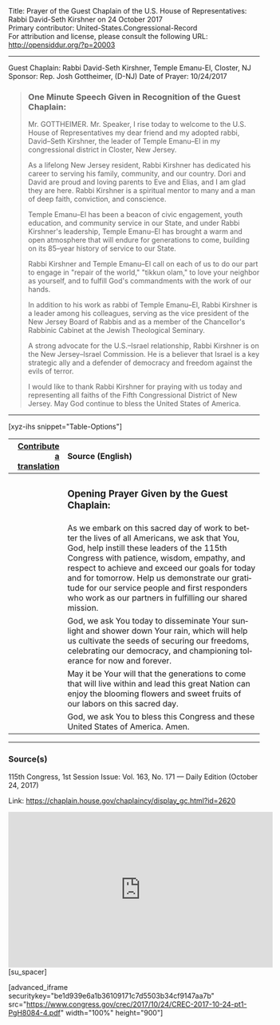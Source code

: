 <html>
<head></head>
<body>
Title: Prayer of the Guest Chaplain of the U.S. House of Representatives: Rabbi David-Seth Kirshner on 24 October 2017<br />
Primary contributor: United-States.Congressional-Record<br />
For attribution and license, please consult the following URL: <a href="http://opensiddur.org/?p=20003">http://opensiddur.org/?p=20003</a>
<p />
<hr />

Guest Chaplain: Rabbi David-Seth Kirshner, Temple Emanu-El, Closter, NJ
Sponsor: Rep. Josh Gottheimer, (D-NJ)
Date of Prayer: 10/24/2017

<blockquote>
<h3>One Minute Speech Given in Recognition of the Guest Chaplain:</h3>
Mr. GOTTHEIMER. Mr. Speaker, I rise today to welcome to the U.S. House of Representatives my dear friend and my adopted rabbi, David–Seth Kirshner, the leader of Temple Emanu–El in my congressional district in Closter, New Jersey.

As a lifelong New Jersey resident, Rabbi Kirshner has dedicated his career to serving his family, community, and our country. Dori and David are proud and loving parents to Eve and Elias, and I am glad they are here. Rabbi Kirshner is a spiritual mentor to many and a man of deep faith, conviction, and conscience.

Temple Emanu–El has been a beacon of civic engagement, youth education, and community service in our State, and under Rabbi Kirshner's leadership, Temple Emanu–El has brought a warm and open atmosphere that will endure for generations to come, building on its 85–year history of service to our State.

Rabbi Kirshner and Temple Emanu–El call on each of us to do our part to engage in "repair of the world," "tikkun olam," to love your neighbor as yourself, and to fulfill God's commandments with the work of our hands.

In addition to his work as rabbi of Temple Emanu–El, Rabbi Kirshner is a leader among his colleagues, serving as the vice president of the New Jersey Board of Rabbis and as a member of the Chancellor's Rabbinic Cabinet at the Jewish Theological Seminary.

A strong advocate for the U.S.–Israel relationship, Rabbi Kirshner is on the New Jersey–Israel Commission. He is a believer that Israel is a key strategic ally and a defender of democracy and freedom against the evils of terror.

I would like to thank Rabbi Kirshner for praying with us today and representing all faiths of the Fifth Congressional District of New Jersey.
May God continue to bless the United States of America.
</blockquote>

<hr />

[xyz-ihs snippet="Table-Options"]<table style="margin-left: auto; margin-right: auto;" class="draggable">
<thead><tr><th id="x" style="text-align: right;"><a href="/contributing/upload/">Contribute a translation</a></th><th style="text-align: left;">Source (English)</th></tr></thead>
<tbody>
<tr><td style="vertical-align:top;">
<div class="liturgy" lang="he">

</span></div></td>
 
<td style="vertical-align:top;">
<div class="english" lang="en">
<h3>Opening Prayer Given by the Guest Chaplain:</h3>
</div></td></tr>


<tr><td style="vertical-align:top;">
<div class="liturgy" lang="he">

</span></div></td>
 
<td style="vertical-align:top;">
<div class="english" lang="en">
As we embark on this sacred day of work 
to better the lives of all Americans, 
we ask that You, God, 
help instill these leaders of the 115th Congress 
with patience, 
wisdom, 
empathy, 
and respect 
to achieve and exceed our goals 
for today and for tomorrow. 
Help us demonstrate our gratitude 
for our service people 
and first responders 
who work as our partners 
in fulfilling our shared mission.
</div></td></tr>


<tr><td style="vertical-align:top;">
<div class="liturgy" lang="he">

</span></div></td>
 
<td style="vertical-align:top;">
<div class="english" lang="en">
God, we ask You today 
to disseminate Your sunlight 
and shower down Your rain, 
which will help us cultivate the seeds 
of securing our freedoms, 
celebrating our democracy, 
and championing tolerance 
for now and forever.
</div></td></tr>


<tr><td style="vertical-align:top;">
<div class="liturgy" lang="he">

</span></div></td>
 
<td style="vertical-align:top;">
<div class="english" lang="en">
May it be Your will 
that the generations to come 
that will live within and lead this great Nation 
can enjoy the blooming flowers 
and sweet fruits of our labors 
on this sacred day.
</div></td></tr>


<tr><td style="vertical-align:top;">
<div class="liturgy" lang="he">

</span></div></td>
 
<td style="vertical-align:top;">
<div class="english" lang="en">
God, 
we ask You to bless this Congress 
and these United States of America.
Amen.
</div></td></tr>
</tbody></table>

<hr />

<h3>Source(s)</h3>

115th Congress, 1st Session
Issue: Vol. 163, No. 171 — Daily Edition (October 24, 2017)

Link: <a href="https://chaplain.house.gov/chaplaincy/display_gc.html?id=2620">https://chaplain.house.gov/chaplaincy/display_gc.html?id=2620</a>

<iframe width=530 height=312 src='https://www.c-span.org/video/standalone/?c4687577/rabbi-david-seth-kirshner-temple-emanu-el-closter-nj' allowfullscreen='allowfullscreen' frameborder=0></iframe>[su_spacer]

[advanced_iframe securitykey="be1d939e6a1b36109171c7d5503b34cf9147aa7b" src="https://www.congress.gov/crec/2017/10/24/CREC-2017-10-24-pt1-PgH8084-4.pdf" width="100%" height="900"]
</body>
</html>